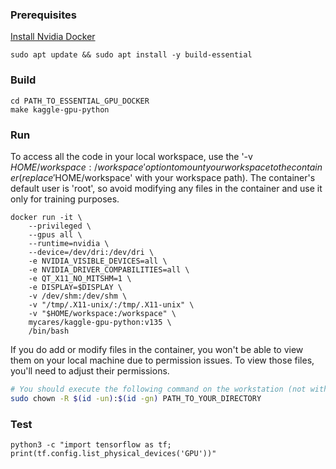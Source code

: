 ### Prerequisites
[Install Nvidia Docker](https://github.com/UoA-CARES/essential-gpu-docker/blob/main/ADMINISTRATOR.md#install-nvidia-docker)
```
sudo apt update && sudo apt install -y build-essential
```

### Build 
```
cd PATH_TO_ESSENTIAL_GPU_DOCKER
make kaggle-gpu-python
```

### Run
To access all the code in your local workspace, use the '-v $HOME/workspace:/workspace' option to mount your workspace to the container(replace '$HOME/workspace' with your workspace path). The container's default user is 'root', so avoid modifying any files in the container and use it only for training purposes. 

```
docker run -it \
    --privileged \
    --gpus all \
    --runtime=nvidia \
    --device=/dev/dri:/dev/dri \
    -e NVIDIA_VISIBLE_DEVICES=all \
    -e NVIDIA_DRIVER_COMPABILITIES=all \
    -e QT_X11_NO_MITSHM=1 \
    -e DISPLAY=$DISPLAY \
    -v /dev/shm:/dev/shm \
    -v "/tmp/.X11-unix/:/tmp/.X11-unix" \
    -v "$HOME/workspace:/workspace" \
    mycares/kaggle-gpu-python:v135 \
    /bin/bash
```

If you do add or modify files in the container, you won't be able to view them on your local machine due to permission issues. To view those files, you'll need to adjust their permissions.
```bash
# You should execute the following command on the workstation (not within the container).
sudo chown -R $(id -un):$(id -gn) PATH_TO_YOUR_DIRECTORY
```

### Test
```
python3 -c "import tensorflow as tf; print(tf.config.list_physical_devices('GPU'))"
```